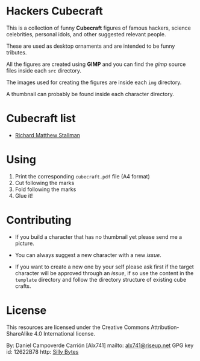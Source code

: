 Hackers Cubecraft
=================

This is a collection of funny **Cubecraft** figures of famous hackers, science
celebrities, personal idols, and other suggested relevant people.

These are used as desktop ornaments and are intended to be funny tributes.

All the figures are created using **GIMP** and you can find the _gimp_ source
files inside each `src` directory.

The images used for creating the figures are inside each `img` directory.

A thumbnail can probably be found inside each character directory.


Cubecraft list
==============

* [Richard Matthew Stallman](https://en.wikipedia.org/wiki/Richard_Stallman)


Using
=====

1. Print the corresponding `cubecraft.pdf` file (A4 format)
2. Cut following the marks
3. Fold following the marks
4. Glue it!


Contributing
============

* If you build a character that has no thumbnail yet please send me a picture.

* You can always suggest a new character with a new _issue_.

* If you want to create a new one by your self please ask first if the target
character will be approved through an _issue_, if so use the content in the
`template` directory and follow the directory structure of existing cube crafts.


License
=======

This resources are licensed under the Creative Commons Attribution-ShareAlike
4.0 International license.

By: Daniel Campoverde Carrión [Alx741]
mailto: alx741@riseup.net
GPG key id: 12622B78
http: [Silly Bytes](http://www.silly-bytes.blogspot.com)
